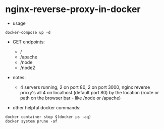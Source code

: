# nginx-reverse-proxy-in-docker

- usage

```
docker-compose up -d
```

- GET endpoints:

  - /
  - /apache
  - /node
  - /node2

- notes:

  - 4 servers running; 2 on port 80, 2 on port 3000; nginx reverse proxy's all 4 on localhost (default port 80) by the location (route or path on the browser bar - like /node or /apache)

- other helpful docker commands:

```
docker container stop $(docker ps -aq)
docker system prune -af
```
